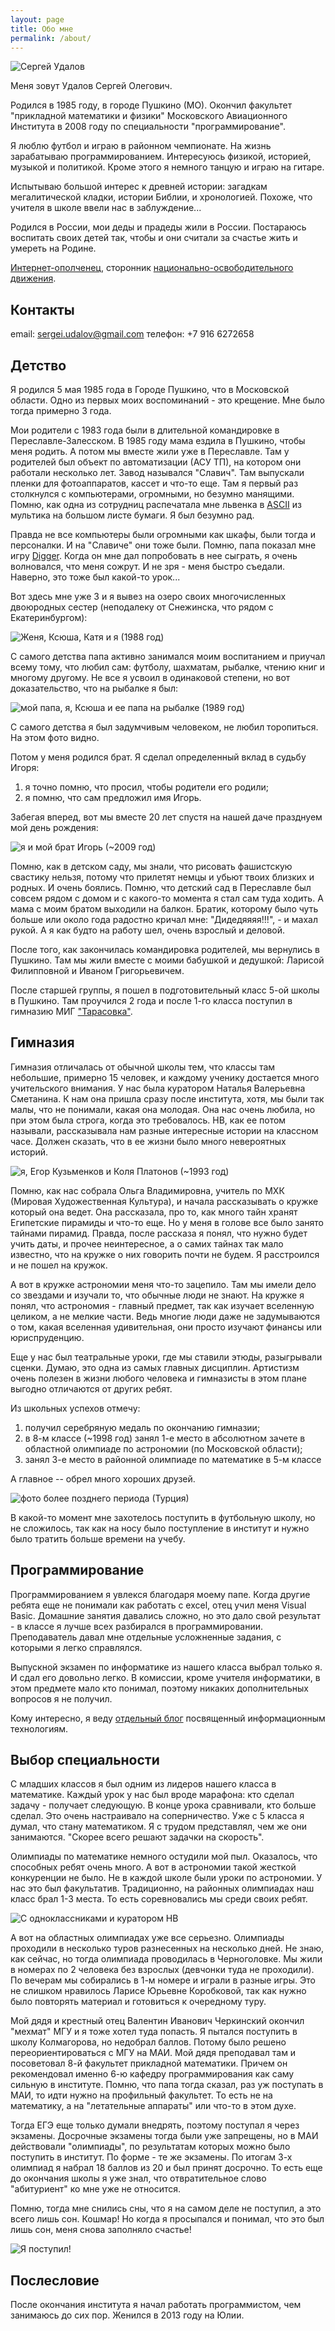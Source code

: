 ```yaml
---
layout: page
title: Обо мне
permalink: /about/
---
```



![Сергей Удалов](/images/avatar_md.jpeg "Сергей Удалов")

Меня зовут Удалов Сергей Олегович.

Родился в 1985 году,  в городе Пушкино (МО). Окончил факультет "прикладной математики и физики" Московского Авиационного Института в 2008 году по специальности "программирование".

Я люблю футбол и играю в районном чемпионате. На жизнь зарабатываю программированием. Интересуюсь физикой, историей, музыкой и политикой. Кроме этого я немного танцую и играю на гитаре.

Испытываю большой интерес к древней истории: загадкам мегалитической кладки, истории Библии, и хронологией. Похоже, что учителя в школе ввели нас в заблуждение...

Родился в России, мои деды и прадеды жили в России. Постараюсь воспитать своих детей так, чтобы и они считали за счастье жить и умереть на Родине.

[Интернет-ополченец](http://ipolk.ru/profile/SergeyUdalov/), сторонник [национально-освободительного движения](http://www.rusnod.ru/nod3.html).

## Контакты

email: [sergei.udalov@gmail.com](mailto:sergei.udalov@gmail.com)
телефон: +7 916 6272658



## Детство

Я родился 5 мая 1985 года в Городе Пушкино, что в Московской области. Одно из первых моих воспоминаний - это крещение. Мне было тогда примерно 3 года.

Мои родители с 1983 года были в длительной командировке в Переславле-Залесском. В 1985 году мама ездила в Пушкино, чтобы меня родить. А потом мы вместе жили уже в Переславле. Там у родителей был объект по автоматизации (АСУ ТП), на котором они работали несколько лет. Завод назывался "Славич". Там выпускали пленки для фотоаппаратов, кассет и что-то еще. Там я первый раз столкнулся с компьютерами, огромными, но безумно манящими. Помню, как одна из сотрудниц распечатала мне львенка в [ASCII](http://ru.wikipedia.org/wiki/ASCII-%D0%B3%D1%80%D0%B0%D1%84%D0%B8%D0%BA%D0%B0) из мультика на большом листе бумаги. Я был безумно рад.

Правда не все компьютеры были огромными как шкафы, были тогда и персоналки. И на "Славиче" они тоже были. Помню, папа показал мне игру [Digger](http://ru.wikipedia.org/wiki/Digger).  Когда он мне дал попробовать в нее сыграть, я очень волновался, что меня сожрут. И не зря - меня быстро съедали. Наверно, это тоже был какой-то урок...

Вот здесь мне уже 3 и я вывез на озеро своих многочисленных двоюродных сестер (неподалеку от Снежинска, что рядом с Екатеринбургом):

![Женя, Ксюша, Катя и я (1988 год)](/images/pages/about/s_sestrami.jpg "Женя, Ксюша, Катя и я (1988 год)")

С самого детства папа активно занимался моим воспитанием и приучал всему тому, что любил сам: футболу, шахматам, рыбалке, чтению книг и многому другому. Не все я усвоил в одинаковой степени, но вот доказательство, что на рыбалке я был:


![мой папа, я, Ксюша и ее папа на рыбалке (1989 год)](/images/pages/about/na_ribalke.jpg "мой папа, я, Ксюша и ее папа на рыбалке (1989 год)")

С самого детства я был задумчивым человеком, не любил торопиться. На этом фото видно.

Потом у меня родился брат. Я сделал определенный вклад в судьбу Игоря:

  1. я точно помню, что просил, чтобы родители его родили;
  2. я помню, что сам предложил имя Игорь.

Забегая вперед, вот мы вместе 20 лет спустя на нашей даче празднуем мой день рождения:

![я и мой брат Игорь (~2009 год)](/images/pages/about/s_bratom.jpg "я и мой брат Игорь (~2009 год)")


Помню, как в детском саду, мы знали, что рисовать фашистскую свастику нельзя, потому что прилетят немцы и убьют твоих близких и родных. И очень боялись. Помню, что детский сад в Переславле был совсем рядом с домом и с какого-то момента я стал сам туда ходить. А мама с моим братом выходили на балкон. Братик, которому было чуть  больше или около года радостно кричал мне: "Дидедяяяя!!!", - и махал рукой. А я как будто на работу шел, очень взрослый и деловой.

После того, как закончилась командировка родителей, мы вернулись в Пушкино. Там мы жили вместе с моими бабушкой и дедушкой: Ларисой Филипповной и Иваном Григорьевичем.

После старшей группы, я пошел в подготовительный класс 5-ой школы в Пушкино. Там проучился 2 года и после 1-го класса поступил в гимназию МИГ ["Тарасовка"](http://www.tarasovka.org/).

## Гимназия

Гимназия отличалась от обычной школы тем, что классы там небольшие, примерно 15 человек, и каждому ученику достается много учительского внимания. У нас была куратором Наталья Валерьевна Сметанина. К нам она пришла сразу после института, хотя, мы были так малы, что не понимали, какая она молодая. Она нас очень любила, но при этом была строга, когда это требовалось. НВ, как ее потом называли, рассказывала нам разные интересные истории на классном часе. Должен сказать, что в ее жизни было много невероятных историй.


![я, Егор Кузьменков и Коля Платонов (~1993 год)](/images/pages/about/v_shkole.jpg "я, Егор Кузьменков и Коля Платонов (~1993 год)")

Помню, как нас собрала Ольга Владимировна, учитель по МХК (Мировая Художественная Культура), и начала рассказывать о кружке который она ведет. Она рассказала, про то, как много тайн хранят Египетские пирамиды и что-то еще. Но у меня в голове все было занято тайнами пирамид. Правда, после рассказа я понял, что нужно будет учить даты, и прочее неинтересное, а о самих тайнах так мало известно, что на кружке о них говорить почти не будем. Я расстроился и не пошел на кружок.

А вот в кружке астрономии меня что-то зацепило. Там мы имели дело со звездами и изучали то, что обычные люди не знают. На кружке я понял, что астрономия - главный предмет, так как изучает вселенную целиком, а не мелкие части. Ведь многие люди даже не задумываются о том, какая вселенная удивительная, они просто изучают финансы или юриспруденцию.

Еще у нас был театральные уроки, где мы ставили этюды, разыгрывали сценки. Думаю, это одна из самых главных дисциплин. Артистизм очень полезен в жизни любого человека и гимназисты в этом плане выгодно отличаются от других ребят.

Из школьных успехов отмечу:

  1. получил серебряную медаль по окончанию гимназии;
  2. в 8-м классе (~1998 год) занял 1-е место в абсолютном зачете в областной олимпиаде по астрономии (по Московской области);
  3. занял 3-е место в районной олимпиаде по математике в 5-м классе

А главное -- обрел много хороших друзей.

![фото более позднего периода (Турция)](/images/pages/about/na_futbole.jpg "фото более позднего периода (Турция)")

В какой-то момент мне захотелось поступить в футбольную школу, но не сложилось, так как на носу было поступление в институт и нужно было тратить больше времени на учебу.

## Программирование

Программированием я увлекся благодаря моему папе. Когда другие ребята еще не понимали как работать с excel, отец учил меня Visual Basic. Домашние занятия давались сложно, но это дало свой результат - в классе я лучше всех разбирался в программировании. Преподаватель давал мне отдельные усложненные задания, с которыми я легко справлялся.

Выпускной экзамен по информатике из нашего класса выбрал только я. И сдал его довольно легко. В комиссии, кроме учителя информатики, в этом предмете мало кто понимал, поэтому никаких дополнительных вопросов я не получил.

Кому интересно, я веду [отдельный блог](http://tech.sergei-udalov.ru) посвященный информационным технологиям.

## Выбор специальности

С младших классов я был одним из лидеров нашего класса в математике. Каждый урок у нас был вроде марафона: кто сделал задачу - получает следующую. В конце урока сравнивали, кто больше сделал. Это очень настраивало на соперничество. Уже с 5 класса я думал, что стану математиком. Я с трудом представлял, чем же они занимаются. "Скорее всего решают задачки на скорость".

Олимпиады по математике немного остудили мой пыл. Оказалось, что способных ребят очень много. А вот в астрономии такой жесткой конкуренции не было. Не в каждой школе были уроки по астрономии. У нас это был факультатив. Традиционно, на районных олимпиадах наш класс брал 1-3 места. То есть соревновались мы среди своих ребят.

![С одноклассниками и куратором НВ](/images/pages/about/v_shkole_2.jpg "С одноклассниками и куратором НВ")

А вот на областных олимпиадах уже все серьезно. Олимпиады проходили в несколько туров разнесенных на несколько дней. Не знаю, как сейчас, но тогда олимпиада проводилась в Черноголовке. Мы жили в номерах по 2 человека без взрослых (девчонки туда не проходили). По вечерам мы собирались в 1-м номере и играли в разные игры. Это не слишком нравилось Ларисе Юрьевне Коробковой, так как нужно было повторять материал и готовиться к очередному туру.

Мой дядя и крестный отец Валентин Иванович Черкинский окончил "мехмат" МГУ и я тоже хотел туда попасть. Я пытался поступить в школу Колмагорова, но недобрал баллов. Потому было решено переориентироваться с МГУ на МАИ. Мой дядя преподавал там и посоветовал 8-й факультет прикладной математики. Причем он рекомендовал именно 6-ю кафедру программирования как саму сильную в институте. Помню, что папа тогда сказал, раз уж поступать в МАИ, то идти нужно на профильный факультет. То есть не на математику, а на "летательные аппараты" или что-то в этом духе.

Тогда ЕГЭ еще только думали внедрять, поэтому поступал я через экзамены. Досрочные экзамены тогда были уже запрещены, но в МАИ действовали "олимпиады", по результатам которых можно было поступить в институт. По форме - те же экзамены. По итогам 3-х олимпиад я набрал 18 баллов из 20 и был принят досрочно. То есть еще до окончания школы я уже знал, что отвратительное слово "абитуриент" ко мне уже не относится.

Помню, тогда мне снились сны, что я на самом деле не поступил, а это всего лишь сон. Кошмар! Но когда я просыпался и понимал, что это был лишь сон, меня снова заполняло счастье!


![Я поступил!](/images/pages/about/merfy.jpg "Я поступил!")

## Послесловие

После окончания института я начал работать программистом, чем занимаюсь до сих пор. Женился в 2013 году на Юлии.
